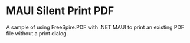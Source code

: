 # MAUI Silent Print PDF

A sample of using FreeSpire.PDF with .NET MAUI to print an existing PDF file without a print dialog.
